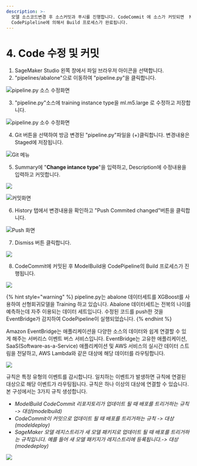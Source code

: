 ```yaml
---
description: >-
  모델 소스코드변경 후 소스커밋과 푸시를 진행합니다. CodeCommit 에 소스가 커밋되면  ModelBuild 용
  CodePipleline에 의해서 Build 프로세스가 완료됩니다.
---
```


# 4. Code 수정 및 커밋

1. SageMaker Studio 왼쪽 창에서 파일 브라우저 아이콘을 선택합니다.
2. "pipelines/abalone"으로 이동하여 "pipeline.py"을 클릭합니다.

![pipeline.py &#xC18C;&#xC2A4; &#xC218;&#xC815;&#xD654;&#xBA74;](.gitbook/assets/screen-shot-2021-04-01-at-5.26.01-pm.png)

3. "pipeline.py"소스에 training instance type을 ml.m5.large 로 수정하고 저장합니다.

![pipeline.py &#xC18C;&#xC218; &#xC218;&#xC815;&#xD654;&#xBA74;](.gitbook/assets/screen-shot-2021-04-01-at-5.35.44-pm.png)

4. Git 버튼을 선택하여 방금 변경된 "pipeline.py"파일을 \(+\)클릭합니다. 변경내용은 Staged에 저장됩니다. 

![Git &#xBA54;&#xB274;](.gitbook/assets/screen-shot-2021-04-01-at-5.42.16-pm.png)



5. Summary에 "**Change intance type**"을 입력하고, Description에 수정내용을 입력하고 커밋합니다.

![](.gitbook/assets/screen-shot-2021-04-01-at-5.46.41-pm.png)

![&#xCEE4;&#xBC0B;&#xD654;&#xBA74;](.gitbook/assets/screen-shot-2021-04-01-at-5.47.47-pm.png)



6.  History 탭에서 변경내용을 확인하고 "Push Commited changed"버튼을 클릭합니다. 

![Push &#xD654;&#xBA74;](.gitbook/assets/screen-shot-2021-04-01-at-5.48.32-pm.png)



7. Dismiss 버튼 클릭합니다.

![](.gitbook/assets/screen-shot-2021-04-01-at-5.48.45-pm.png)



8. CodeCommit에 커밋된 후 ModelBuild용 CodePipeline의 Build 프로세스가 진행됩니다. 

![](.gitbook/assets/screen-shot-2021-04-01-at-6.00.20-pm.png)

{% hint style="warning" %}
pipeline.py는 abalone 데이터세트를 XGBoost를 사용하여 선형회귀모델을 Training 하고 있습니다. Abalone 데이터세트는 전복의 나이를 예측하는데 자주 이용되는 데이터 세트입니다. 수정된 코드를 push한 것을 EventBridge가 감지하여 CodePipeline이 실행되었습니다. 
{% endhint %}

Amazon EventBridge는 애플리케이션을 다양한 소스의 데이터와 쉽게 연결할 수 있게 해주는 서버리스 이벤트 버스 서비스입니다. EventBridge는 고유한 애플리케이션, SaaS\(Software-as-a-Service\) 애플리케이션 및 AWS 서비스의 실시간 데이터 스트림을 전달하고, AWS Lambda와 같은 대상에 해당 데이터를 라우팅합니다.

![](.gitbook/assets/screen-shot-2021-04-01-at-9.33.43-pm.png)

규칙은 특정 유형의 이벤트를 감시합니다. 일치하는 이벤트가 발생하면 규칙에 연결된 대상으로 해당 이벤트가 라우팅됩니다. 규칙은 하나 이상의 대상에 연결할 수 있습니다. 본 구성에서는 3가지 규칙 생성합니다.

* _ModelBuild CodeCommit 리포지토리가 업데이트 될 때 배포를 트리거하는 규칙 -&gt; 대상\(modelbuild\)_
* _CodeCommit이 커밋으로 업데이트 될 때 배포를 트리거하는 규칙 -&gt; 대상\(modeldeploy\)_ 
* _SageMaker 모델 레지스트리가 새 모델 패키지로 업데이트 될 때 배포를 트리거하는 규칙입니다. 예를 들어 새 모델 패키지가 레지스트리에 등록됩니다.-&gt; 대상\(modedeploy\)_

![](.gitbook/assets/screen-shot-2021-04-01-at-9.29.35-pm.png)




